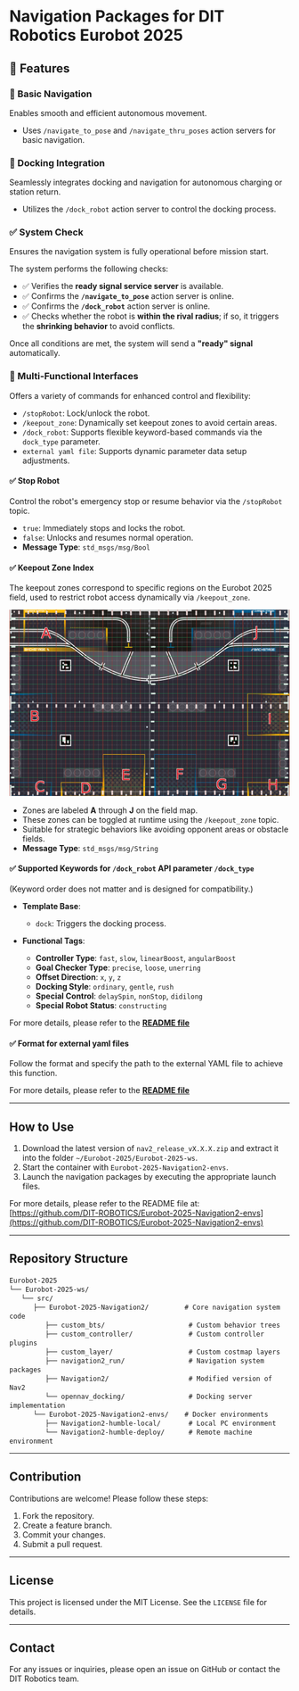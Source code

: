 # Navigation Packages for DIT Robotics Eurobot 2025

## 🔧 Features

### 🧭 Basic Navigation  
Enables smooth and efficient autonomous movement.  
- Uses `/navigate_to_pose` and `/navigate_thru_poses` action servers for basic navigation.

### 🧭 Docking Integration  
Seamlessly integrates docking and navigation for autonomous charging or station return.  
- Utilizes the `/dock_robot` action server to control the docking process.

### ✅ System Check

Ensures the navigation system is fully operational before mission start.

The system performs the following checks:

- ✅ Verifies the **ready signal service server** is available.
- ✅ Confirms the **`/navigate_to_pose`** action server is online.
- ✅ Confirms the **`/dock_robot`** action server is online.
- ✅ Checks whether the robot is **within the rival radius**; if so, it triggers the **shrinking behavior** to avoid conflicts.

Once all conditions are met, the system will send a **"ready" signal** automatically.

### 🧩 Multi-Functional Interfaces  
Offers a variety of commands for enhanced control and flexibility:

- `/stopRobot`: Lock/unlock the robot.  
- `/keepout_zone`: Dynamically set keepout zones to avoid certain areas.  
- `/dock_robot`: Supports flexible keyword-based commands via the `dock_type` parameter.  
- `external yaml file`: Supports dynamic parameter data setup adjustments.

#### ✅ Stop Robot

Control the robot's emergency stop or resume behavior via the `/stopRobot` topic.

- `true`: Immediately stops and locks the robot.  
- `false`: Unlocks and resumes normal operation.  
- **Message Type**: `std_msgs/msg/Bool`

#### ✅ Keepout Zone Index

The keepout zones correspond to specific regions on the Eurobot 2025 field, used to restrict robot access dynamically via `/keepout_zone`.

![Keepout Zones Index](custom_layer/keepout_layer/Keepout_zones_Index.png)

- Zones are labeled **A** through **J** on the field map.  
- These zones can be toggled at runtime using the `/keepout_zone` topic.  
- Suitable for strategic behaviors like avoiding opponent areas or obstacle fields.  
- **Message Type**: `std_msgs/msg/String`

#### ✅ Supported Keywords for `/dock_robot` API parameter `/dock_type`
(Keyword order does not matter and is designed for compatibility.)

- **Template Base**:  
  - `dock`: Triggers the docking process.

- **Functional Tags**:  
  - **Controller Type**: `fast`, `slow`, `linearBoost`, `angularBoost`  
  - **Goal Checker Type**: `precise`, `loose`, `unerring`
  - **Offset Direction**: `x`, `y`, `z`  
  - **Docking Style**: `ordinary`, `gentle`, `rush`  
  - **Special Control**: `delaySpin`, `nonStop`, `didilong`
  - **Special Robot Status**: `constructing`

For more details, please refer to the [**README file**](opennav_docking/docs/dock_robot_keywords.md)

#### ✅ Format for external yaml files

Follow the format and specify the path to the external YAML file to achieve this function.

For more details, please refer to the [**README file**](navigation2_run/params/dynamic_params/params_formats.md)

---

## How to Use

1. Download the latest version of `nav2_release_vX.X.X.zip` and extract it into the folder `~/Eurobot-2025/Eurobot-2025-ws`.  
2. Start the container with `Eurobot-2025-Navigation2-envs`.  
3. Launch the navigation packages by executing the appropriate launch files.  

For more details, please refer to the README file at:  
[https://github.com/DIT-ROBOTICS/Eurobot-2025-Navigation2-envs](https://github.com/DIT-ROBOTICS/Eurobot-2025-Navigation2-envs)   

---

## Repository Structure
```
Eurobot-2025
└── Eurobot-2025-ws/
   └── src/
      ├── Eurobot-2025-Navigation2/         # Core navigation system code
         ├── custom_bts/                     # Custom behavior trees
         ├── custom_controller/              # Custom controller plugins
         ├── custom_layer/                   # Custom costmap layers
         ├── navigation2_run/                # Navigation system packages
         ├── Navigation2/                    # Modified version of Nav2
         └── opennav_docking/                # Docking server implementation
      └── Eurobot-2025-Navigation2-envs/    # Docker environments
         ├── Navigation2-humble-local/       # Local PC environment
         └── Navigation2-humble-deploy/      # Remote machine environment

```

---

## Contribution
Contributions are welcome! Please follow these steps:
1. Fork the repository.
2. Create a feature branch.
3. Commit your changes.
4. Submit a pull request.

---

## License
This project is licensed under the MIT License. See the `LICENSE` file for details.

---

## Contact
For any issues or inquiries, please open an issue on GitHub or contact the DIT Robotics team.
